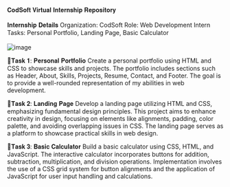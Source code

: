 𝐂𝐨𝐝𝐒𝐨𝐟𝐭 𝐕𝐢𝐫𝐭𝐮𝐚𝐥 𝐈𝐧𝐭𝐞𝐫𝐧𝐬𝐡𝐢𝐩 𝐑𝐞𝐩𝐨𝐬𝐢𝐭𝐨𝐫𝐲<br><br>
𝐈𝐧𝐭𝐞𝐫𝐧𝐬𝐡𝐢𝐩 𝐃𝐞𝐭𝐚𝐢𝐥𝐬
Organization: CodSoft
Role: Web Development Intern
Tasks: Personal Portfolio, Landing Page, Basic Calculator<br><br>
![image](https://github.com/deepthi16032002/codsoft/assets/134869226/6c5e5b08-ed19-412d-b7de-90a5632032d0)

📖𝐓𝐚𝐬𝐤 𝟏: 𝐏𝐞𝐫𝐬𝐨𝐧𝐚𝐥 𝐏𝐨𝐫𝐭𝐟𝐨𝐥𝐢𝐨
Create a personal portfolio using HTML and CSS to showcase skills and projects.
The portfolio includes sections such as Header, About, Skills, Projects, Resume, Contact, and Footer.
The goal is to provide a well-rounded representation of my abilities in web development.<br>

📖𝐓𝐚𝐬𝐤 𝟐: 𝐋𝐚𝐧𝐝𝐢𝐧𝐠 𝐏𝐚𝐠𝐞
Develop a landing page utilizing HTML and CSS, emphasizing fundamental design principles. 
This project aims to enhance creativity in design, focusing on elements like alignments, 
padding, color palette, and avoiding overlapping issues in CSS. The landing page serves as a platform 
to showcase practical skills in web design.<br>

📖𝐓𝐚𝐬𝐤 𝟑: 𝐁𝐚𝐬𝐢𝐜 𝐂𝐚𝐥𝐜𝐮𝐥𝐚𝐭𝐨𝐫
Build a basic calculator using CSS, HTML, and JavaScript. 
The interactive calculator incorporates buttons for addition, subtraction, multiplication, and division operations. 
Implementation involves the use of a CSS grid system for button alignments and the application of JavaScript for 
user input handling and calculations.
